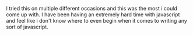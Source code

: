 I tried this on multiple different occasions and this was the most i could come up with. I have been having an extremely hard time with javascript and feel like i don't know where to even begin when it comes to writing any sort of javascript.  
